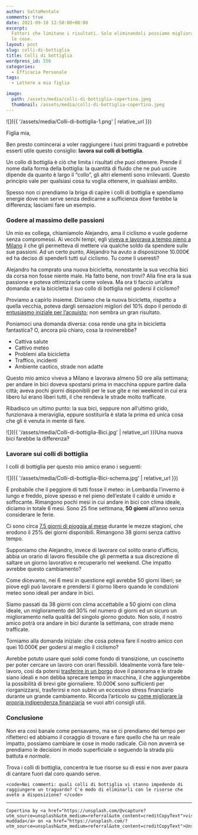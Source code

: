 ```yaml
---
author: SaltoMentale
comments: true
date: 2021-09-18 12:50:00+00:00
excerpt:
  Fattori che limitano i risultati. Solo eliminandoli possiamo migliorare davvero
  le cose.
layout: post
slug: colli-di-bottiglia
title: Colli di bottiglia
wordpress_id: 556
categories:
  - Efficacia Personale
tags:
  - Lettere a mia figlia

image:
  path: /assets/media/colli-di-bottiglia-copertina.jpeg
  thumbnail: /assets/media/colli-di-bottiglia-copertina.jpeg
---
```


![]({{ '/assets/media/Colli-di-bottiglia-1.png' | relative_url }})

Figlia mia,

Ben presto comincerai a voler raggiungere i tuoi primi traguardi e potrebbe esserti utile questo consiglio: **lavora sui colli di bottiglia**.

Un collo di bottiglia è ciò che limita i risultati che puoi ottenere. Prende il nome dalla forma della bottiglia: la quantità di fluido che ne può uscire dipende da quanto è largo il “collo”, gli altri elementi sono irrilevanti. Questo principio vale per qualsiasi cosa tu voglia ottenere, in qualsiasi ambito.

Spesso non ci prendiamo la briga di capire i colli di bottiglia e spendiamo energie dove non serve senza dedicarne a sufficienza dove farebbe la differenza; lasciami fare un esempio.

### Godere al massimo delle passioni

Un mio ex collega, chiamiamolo Alejandro, ama il ciclismo e vuole goderne senza compromessi. Ai vecchi tempi, egli [viveva e lavorava a tempo pieno a Milano](/quanto-costa-lavorare/) il che gli permetteva di mettere via qualche soldo da spendere sulle sue passioni. Ad un certo punto, Alejandro ha avuto a disposizione 10.000€ ed ha deciso di spenderli tutti sul ciclismo. Tu come li useresti?

Alejandro ha comprato una nuova bicicletta, nonostante la sua vecchia bici da corsa non fosse niente male. Ha fatto bene, non trovi? Alla fine era la sua passione e poteva ottimizzarla come voleva. Ma ora ti faccio un’altra domanda: era la bicicletta il suo collo di bottiglia nel godersi il ciclismo?

Proviamo a capirlo insieme. Diciamo che la nuova bicicletta, rispetto a quella vecchia, poteva dargli sensazioni migliori del 10% dopo il periodo di [entusiasmo iniziale per l’acquisto](/adattamento-edonistico); non sembra un gran risultato.

Poniamoci una domanda diversa: cosa rende una gita in bicicletta fantastica? O, ancora più chiaro, cosa la rovinerebbe?

- Cattiva salute
- Cattivo meteo
- Problemi alla bicicletta
- Traffico, incidenti
- Ambiente caotico, strade non adatte

Questo mio amico viveva a Milano e lavorava almeno 50 ore alla settimana; per andare in bici doveva spostarsi prima in macchina oppure partire dalla città; aveva pochi giorni disponibili per le sue gite e nei weekend in cui era libero lui erano liberi tutti, il che rendeva le strade molto trafficate.

Ribadisco un ultimo punto: la sua bici, seppure non all’ultimo grido, funzionava a meraviglia, eppure sostituirla è stata la prima ed unica cosa che gli è venuta in mente di fare.

![]({{ '/assets/media/Colli-di-bottiglia-Bici.jpg' | relative_url }})Una nuova bici farebbe la differenza?

### Lavorare sui colli di bottiglia

I colli di bottiglia per questo mio amico erano i seguenti:

![]({{ '/assets/media/Colli-di-bottiglia-Bici-schema.jpg' | relative_url }})

È probabile che il peggiore di tutti fosse il meteo: in Lombardia l’inverno è lungo e freddo, piove spesso e nel pieno dell’estate il caldo è umido e soffocante. Rimangono pochi mesi in cui andare in bici con clima ideale, diciamo in totale 6 mesi. Sono 25 fine settimana, **50 giorni** all’anno senza considerare le ferie.

Ci sono circa [7.5 giorni di pioggia al mese](https://it.climate-data.org/europa/italia/lombardia/milano-1094/) durante le mezze stagioni, che erodono il 25% dei giorni disponibili. Rimangono 38 giorni senza cattivo tempo.

Supponiamo che Alejandro, invece di lavorare col solito orario d’ufficio, abbia un orario di lavoro flessibile che gli permetta a sua discrezione di saltare un giorno lavorativo e recuperarlo nel weekend. Che impatto avrebbe questo cambiamento?

Come dicevamo, nei 6 mesi in questione egli avrebbe 50 giorni liberi; se piove egli può lavorare e prendersi il giorno libero quando le condizioni meteo sono ideali per andare in bici.

Siamo passati da 38 giorni con clima accettabile a 50 giorni con clima ideale, un miglioramento del 30% nel numero di giorni ed un sicuro un miglioramento nella qualità del singolo giorno goduto. Non solo, il nostro amico potrà ora andare in bici durante la settimana, con strade meno trafficate.

Torniamo alla domanda iniziale: che cosa poteva fare il nostro amico con quei 10.000€ per godersi al meglio il ciclismo?

Avrebbe potuto usare quei soldi come fondo di transizione, un cuscinetto per poter cercare un lavoro con orari flessibili. Idealmente vorrà fare tele-lavoro, così da potersi [trasferire in un borgo](/vivere-in-un-borgo/) dove il panorama e le strade siano ideali e non debba sprecare tempo in macchina, il che aggiungerebbe la possibilità di brevi gite giornaliere. 10.000€ sono sufficienti per riorganizzarsi, trasferirsi e non subire un eccessivo stress finanziario durante un grande cambiamento. Ricorda l’articolo su [come migliorare la propria indipendenza finanziaria](/guida-indipendenza-finanziaria/) se vuoi altri consigli utili.

### Conclusione

Non era così banale come pensavamo, ma se ci prendiamo del tempo per rifletterci ed abbiamo il coraggio di trovare e fare quello che ha un reale impatto, possiamo cambiare le cose in modo radicale. Ciò non avverrà se prendiamo le decisioni in modo superficiale o seguendo la strada più battuta e _normale_.

Trova i colli di bottiglia, concentra le tue risorse su di essi e non aver paura di cantare fuori dal coro quando serve.

    <code>Nei commenti: quali colli di bottiglia vi stanno impedendo di raggiungere un traguardo? C'è modo di eliminarli con le risorse che avete a disposizione? </code>

---

    Copertina by <a href="https://unsplash.com/@vcapture?utm_source=unsplash&utm_medium=referral&utm_content=creditCopyText">viswanath muddada</a> on <a href="https://unsplash.com/?utm_source=unsplash&utm_medium=referral&utm_content=creditCopyText">Unsplash</a>
